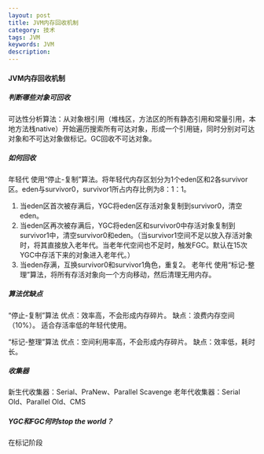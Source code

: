 ```yaml
---
layout: post
title: JVM内存回收机制
category: 技术
tags: JVM
keywords: JVM
description: 
---
```

#### JVM内存回收机制
##### 判断哪些对象可回收
可达性分析算法：从对象根引用（堆栈区，方法区的所有静态引用和常量引用，本地方法栈native）开始遍历搜索所有可达对象，形成一个引用链，同时分别对可达对象和不可达对象做标记。GC回收不可达对象。
##### 如何回收
年轻代 使用“停止-复制”算法。将年轻代内存区划分为1个eden区和2各survivor区。eden与survivor0，survivor1所占内存比例为8：1：1。

1. 当eden区首次被存满后，YGC将eden区存活对象复制到survivor0，清空eden。
2. 当eden区再次被存满后，YGC将eden区和survivor0中存活对象复制到survivor1中，清空survivor0和eden。（当survivor1空间不足以放入存活对象时，将其直接放入老年代。当老年代空间也不足时，触发FGC。默认在15次YGC中存活下来的对象进入老年代。）
3. 当eden存满，互换survivor0和survivor1角色，重复2。
老年代 使用“标记-整理”算法，将所有存活对象向一个方向移动，然后清理无用内存。

##### 算法优缺点
“停止-复制”算法
优点：效率高，不会形成内存碎片。
缺点：浪费内存空间（10%）。
适合存活率低的年轻代使用。

“标记-整理”算法
优点：空间利用率高，不会形成内存碎片。
缺点：效率低，耗时长。

##### 收集器
新生代收集器：Serial、PraNew、Parallel Scavenge
老年代收集器：Serial Old、Parallel Old、CMS

##### YGC和FGC何时stop the world？
在标记阶段